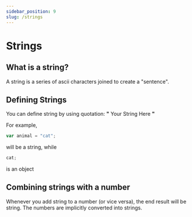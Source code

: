 ```yaml
---
sidebar_position: 9
slug: /strings
---
```


# Strings

## What is a string?

A string is a series of ascii characters joined to create a "sentence".

## Defining Strings

You can define string by using quotation: **"** Your String Here **"**

For example,

```jsx
var animal = "cat";
```

will be a string, while

```jsx
cat;
```

is an object

## Combining strings with a number

Whenever you add string to a number (or vice versa), the end result will be string.
The numbers are implicitly converted into strings.
